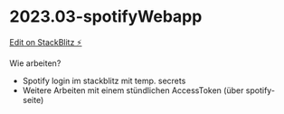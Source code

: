 # 2023.03-spotifyWebapp

[Edit on StackBlitz ⚡️](https://stackblitz.com/edit/nextjs-mlnw1s)

Wie arbeiten?

- Spotify login im stackblitz mit temp. secrets
- Weitere Arbeiten mit einem stündlichen AccessToken (über spotify-seite)
